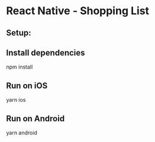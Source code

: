 # React Native - Shopping List

## Setup:  

## Install dependencies
npm install

## Run on iOS
yarn ios

## Run on Android
yarn android
